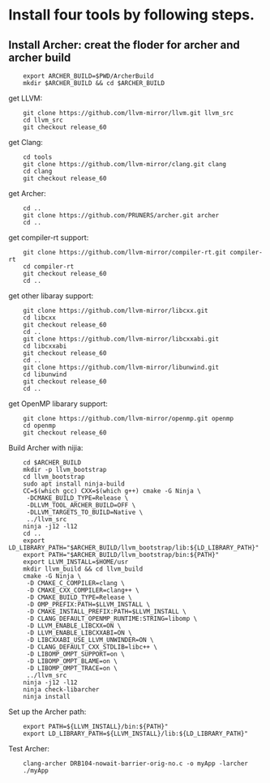 # Install four tools by following steps.

## Install Archer: creat the floder for archer and archer build

```	
 	export ARCHER_BUILD=$PWD/ArcherBuild
	mkdir $ARCHER_BUILD && cd $ARCHER_BUILD

```	
get LLVM:
```	
  	git clone https://github.com/llvm-mirror/llvm.git llvm_src
	cd llvm_src
	git checkout release_60
  ```	
get Clang:
```
	cd tools
	git clone https://github.com/llvm-mirror/clang.git clang
	cd clang
	git checkout release_60
```
get Archer:
```
	cd ..
	git clone https://github.com/PRUNERS/archer.git archer
	cd ..
```
get compiler-rt support:
```
	git clone https://github.com/llvm-mirror/compiler-rt.git compiler-rt
	cd compiler-rt
	git checkout release_60
	cd ..
```
get other libaray support:
```
	git clone https://github.com/llvm-mirror/libcxx.git
	cd libcxx
	git checkout release_60
	cd ..	
	git clone https://github.com/llvm-mirror/libcxxabi.git
	cd libcxxabi
	git checkout release_60
	cd ..
	git clone https://github.com/llvm-mirror/libunwind.git
	cd libunwind
	git checkout release_60
	cd ..
```
get OpenMP libarary support:
```
	git clone https://github.com/llvm-mirror/openmp.git openmp
	cd openmp
	git checkout release_60
```
Build Archer with nijia:
```
	cd $ARCHER_BUILD
	mkdir -p llvm_bootstrap
	cd llvm_bootstrap
	sudo apt install ninja-build
	CC=$(which gcc) CXX=$(which g++) cmake -G Ninja \
	 -DCMAKE_BUILD_TYPE=Release \
	 -DLLVM_TOOL_ARCHER_BUILD=OFF \
	 -DLLVM_TARGETS_TO_BUILD=Native \
	 ../llvm_src
	ninja -j12 -l12
	cd ..
	export LD_LIBRARY_PATH="$ARCHER_BUILD/llvm_bootstrap/lib:${LD_LIBRARY_PATH}"
	export PATH="$ARCHER_BUILD/llvm_bootstrap/bin:${PATH}"
	export LLVM_INSTALL=$HOME/usr
	mkdir llvm_build && cd llvm_build
	cmake -G Ninja \
	 -D CMAKE_C_COMPILER=clang \
	 -D CMAKE_CXX_COMPILER=clang++ \
	 -D CMAKE_BUILD_TYPE=Release \
	 -D OMP_PREFIX:PATH=$LLVM_INSTALL \
	 -D CMAKE_INSTALL_PREFIX:PATH=$LLVM_INSTALL \
	 -D CLANG_DEFAULT_OPENMP_RUNTIME:STRING=libomp \
	 -D LLVM_ENABLE_LIBCXX=ON \
	 -D LLVM_ENABLE_LIBCXXABI=ON \
	 -D LIBCXXABI_USE_LLVM_UNWINDER=ON \
	 -D CLANG_DEFAULT_CXX_STDLIB=libc++ \
	 -D LIBOMP_OMPT_SUPPORT=on \
	 -D LIBOMP_OMPT_BLAME=on \
	 -D LIBOMP_OMPT_TRACE=on \
	 ../llvm_src
	ninja -j12 -l12
	ninja check-libarcher
	ninja install
```
Set up the Archer path:
```
	export PATH=${LLVM_INSTALL}/bin:${PATH}"
	export LD_LIBRARY_PATH=${LLVM_INSTALL}/lib:${LD_LIBRARY_PATH}"
```
Test Archer:
```	
 	clang-archer DRB104-nowait-barrier-orig-no.c -o myApp -larcher
	./myApp 
```

